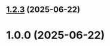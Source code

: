 ## [1.2.3](github.com/hamza-ru/git-extended/compare/1.0.0...1.2.3) (2025-06-22)



# 1.0.0 (2025-06-22)



